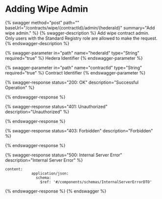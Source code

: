 # Adding Wipe Admin

{% swagger method="post" path="" baseUrl="/contracts/wipe/{contractId}/admin/{hederaId}" summary="Add wipe admin." %}
{% swagger-description %}
Add wipe contract admin. Only users with the Standard Registry role are allowed to make the request.
{% endswagger-description %}

{% swagger-parameter in="path" name="hederaId" type="String" required="true" %}
Hedera Identifier
{% endswagger-parameter %}

{% swagger-parameter in="path" name="contractId" type="String" required="true" %}
Contract Identifier
{% endswagger-parameter %}

{% swagger-response status="200: OK" description="Successful Operation" %}

{% endswagger-response %}

{% swagger-response status="401: Unauthorized" description="Unauthorized" %}

{% endswagger-response %}

{% swagger-response status="403: Forbidden" description="Forbidden" %}

{% endswagger-response %}

{% swagger-response status="500: Internal Server Error" description="Internal Server Error" %}
```
content:
            application/json:
              schema:
                $ref: '#/components/schemas/InternalServerErrorDTO'
```
{% endswagger-response %}
{% endswagger %}
